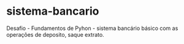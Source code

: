 # sistema-bancario
Desafio - Fundamentos de Pyhon - sistema bancário básico com as operações de deposito, saque extrato.
